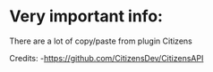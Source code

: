 Very important info:
====================

There are a lot of copy/paste from plugin Citizens

Credits:
-https://github.com/CitizensDev/CitizensAPI